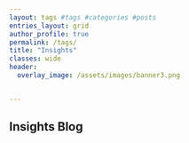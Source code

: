 ```yaml
---
layout: tags #tags #categories #posts
entries_layout: grid
author_profile: true
permalink: /tags/
title: "Insights"
classes: wide
header:
  overlay_image: /assets/images/banner3.png


---
```

## Insights Blog
